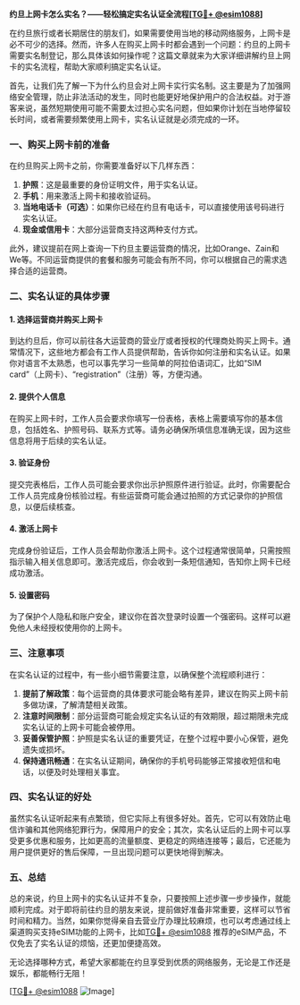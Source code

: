 **约旦上网卡怎么实名？——轻松搞定实名认证全流程[[TG💪+ @esim1088](https://t.me/s/esim1088)]**

在约旦旅行或者长期居住的朋友们，如果需要使用当地的移动网络服务，上网卡是必不可少的选择。然而，许多人在购买上网卡时都会遇到一个问题：约旦的上网卡需要实名制登记，那么具体该如何操作呢？这篇文章就来为大家详细讲解约旦上网卡的实名流程，帮助大家顺利搞定实名认证。

首先，让我们先了解一下为什么约旦会对上网卡实行实名制。这主要是为了加强网络安全管理，防止非法活动的发生，同时也能更好地保护用户的合法权益。对于游客来说，虽然短期使用可能不需要太过担心实名问题，但如果你计划在当地停留较长时间，或者需要频繁使用上网卡，实名认证就是必须完成的一环。

### **一、购买上网卡前的准备**

在约旦购买上网卡之前，你需要准备好以下几样东西：

1. **护照**：这是最重要的身份证明文件，用于实名认证。
2. **手机**：用来激活上网卡和接收验证码。
3. **当地电话卡（可选）**：如果你已经在约旦有电话卡，可以直接使用该号码进行实名认证。
4. **现金或信用卡**：大部分运营商支持这两种支付方式。

此外，建议提前在网上查询一下约旦主要运营商的情况，比如Orange、Zain和We等。不同运营商提供的套餐和服务可能会有所不同，你可以根据自己的需求选择合适的运营商。

### **二、实名认证的具体步骤**

#### **1. 选择运营商并购买上网卡**
到达约旦后，你可以前往各大运营商的营业厅或者授权的代理商处购买上网卡。通常情况下，这些地方都会有工作人员提供帮助，告诉你如何注册和实名认证。如果你对语言不太熟悉，也可以事先学习一些简单的阿拉伯语词汇，比如“SIM card”（上网卡）、“registration”（注册）等，方便沟通。

#### **2. 提供个人信息**
在购买上网卡时，工作人员会要求你填写一份表格，表格上需要填写你的基本信息，包括姓名、护照号码、联系方式等。请务必确保所填信息准确无误，因为这些信息将用于后续的实名认证。

#### **3. 验证身份**
提交完表格后，工作人员可能会要求你出示护照原件进行验证。此时，你需要配合工作人员完成身份核验过程。有些运营商可能会通过拍照的方式记录你的护照信息，以便后续核查。

#### **4. 激活上网卡**
完成身份验证后，工作人员会帮助你激活上网卡。这个过程通常很简单，只需按照指示输入相关信息即可。激活完成后，你会收到一条短信通知，告知你上网卡已经成功激活。

#### **5. 设置密码**
为了保护个人隐私和账户安全，建议你在首次登录时设置一个强密码。这样可以避免他人未经授权使用你的上网卡。

### **三、注意事项**

在实名认证的过程中，有一些小细节需要注意，以确保整个流程顺利进行：

1. **提前了解政策**：每个运营商的具体要求可能会略有差异，建议在购买上网卡前多做功课，了解清楚相关政策。
2. **注意时间限制**：部分运营商可能会规定实名认证的有效期限，超过期限未完成实名认证的上网卡可能会被停用。
3. **妥善保管护照**：护照是实名认证的重要凭证，在整个过程中要小心保管，避免遗失或损坏。
4. **保持通讯畅通**：在实名认证期间，确保你的手机号码能够正常接收短信和电话，以便及时处理相关事宜。

### **四、实名认证的好处**

虽然实名认证听起来有点繁琐，但它实际上有很多好处。首先，它可以有效防止电信诈骗和其他网络犯罪行为，保障用户的安全；其次，实名认证后的上网卡可以享受更多优惠和服务，比如更高的流量额度、更稳定的网络连接等；最后，它还能为用户提供更好的售后保障，一旦出现问题可以更快地得到解决。

### **五、总结**

总的来说，约旦上网卡的实名认证并不复杂，只要按照上述步骤一步步操作，就能顺利完成。对于即将前往约旦的朋友来说，提前做好准备非常重要，这样可以节省时间和精力。当然，如果你觉得亲自去营业厅办理比较麻烦，也可以考虑通过线上渠道购买支持eSIM功能的上网卡，比如[TG💪+ @esim1088](https://t.me/s/esim1088) 推荐的eSIM产品，不仅免去了实名认证的烦恼，还更加便捷高效。

无论选择哪种方式，希望大家都能在约旦享受到优质的网络服务，无论是工作还是娱乐，都能畅行无阻！

[[TG💪+ @esim1088](https://t.me/s/esim1088) ![Image](https://i.postimg.cc/4NQfJmqS/Snipaste-2025-05-13-00-14-12.png)]